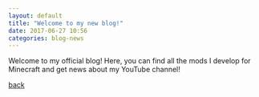 ```yaml
---
layout: default
title: "Welcome to my new blog!"
date: 2017-06-27 10:56
categories: blog-news
---
```


Welcome to my official blog! Here, you can find all the mods I develop for Minecraft and get news about my YouTube channel!

[back](./)